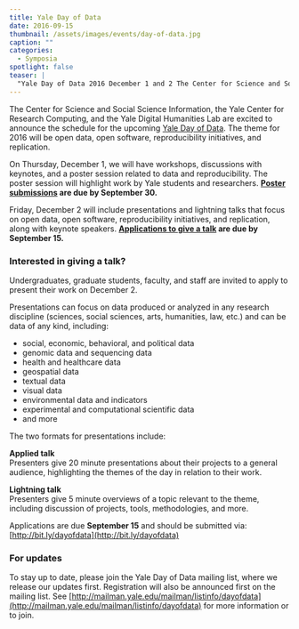 ```yaml
---
title: Yale Day of Data
date: 2016-09-15 
thumbnail: /assets/images/events/day-of-data.jpg
caption: ""
categories: 
  - Symposia
spotlight: false 
teaser: |
  "Yale Day of Data 2016 December 1 and 2 The Center for Science and Social Science Information, the Yale Center for Research Computing, and the Yale Digital Humanities Lab are excited to announce the..."
---
```


The Center for Science and Social Science Information, the Yale Center for Research Computing, and the Yale Digital Humanities Lab are excited to announce the schedule for the upcoming [Yale Day of Data](http://elischolar.library.yale.edu/dayofdata/2016/). The theme for 2016 will be open data, open software, reproducibility initiatives, and replication.
   
On Thursday, December 1, we will have workshops, discussions with keynotes, and a poster session related to data and reproducibility. The poster session will highlight work by Yale students and researchers. **[Poster submissions](http://elischolar.library.yale.edu/dayofdata/2016/posters/) are due by September 30.**

Friday, December 2 will include presentations and lightning talks that focus on open data, open software, reproducibility initiatives, and replication, along with keynote speakers. **[Applications to give a talk](http://yalesurvey.qualtrics.com/jfe/form/SV_eVSsftL11EoXTSt) are due by September 15.**

### Interested in giving a talk?
   
Undergraduates, graduate students, faculty, and staff are invited to apply to present their work on December 2.
   
Presentations can focus on data produced or analyzed in any research discipline (sciences, social sciences, arts, humanities, law, etc.) and can be data of any kind, including:

 * social, economic, behavioral, and political data
 * genomic data and sequencing data
 * health and healthcare data
 * geospatial data
 * textual data
 * visual data
 * environmental data and indicators
 * experimental and computational scientific data
 * and more

The two formats for presentations include:

**Applied talk**  
Presenters give 20 minute presentations about their projects to a general audience, highlighting the themes of the day in relation to their work.

**Lightning talk**  
Presenters give 5 minute overviews of a topic relevant to the theme, including discussion of projects, tools, methodologies, and more.
   
Applications are due **September 15** and should be submitted via: [http://bit.ly/dayofdata](http://bit.ly/dayofdata)
   
### For updates
   
To stay up to date, please join the Yale Day of Data mailing list, where we release our updates first. Registration will also be announced first on the mailing list. See [http://mailman.yale.edu/mailman/listinfo/dayofdata](http://mailman.yale.edu/mailman/listinfo/dayofdata) for more information or to join.